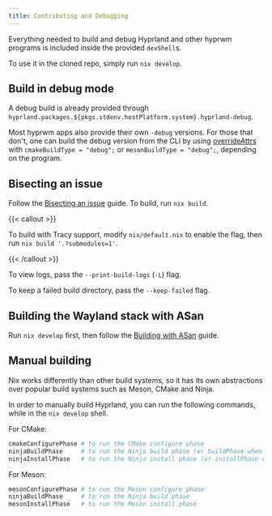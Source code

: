 ```yaml
---
title: Contributing and Debugging
---
```


Everything needed to build and debug Hyprland and other hyprwm programs is
included inside the provided `devShell`s.

To use it in the cloned repo, simply run `nix develop`.

## Build in debug mode

A debug build is already provided through
`hyprland.packages.${pkgs.stdenv.hostPlatform.system}.hyprland-debug`.

Most hyprwm apps also provide their own `-debug` versions. For those that don't,
one can build the debug version from the CLI by using
[overrideAttrs](../Options-Overrides/#using-nix-repl) with
`cmakeBuildType = "debug";` or `mesonBuildType = "debug";`, depending on the
program.

## Bisecting an issue

Follow the
[Bisecting an issue](https://wiki.hyprland.org/Crashes-and-Bugs/#bisecting-an-issue)
guide. To build, run `nix build`.

{{< callout >}}

To build with Tracy support, modify `nix/default.nix` to enable the flag, then run
`nix build '.?submodules=1'`.

{{< /callout >}}

To view logs, pass the `--print-build-logs` (`-L`) flag.

To keep a failed build directory, pass the `--keep-failed` flag.

## Building the Wayland stack with ASan

Run `nix develop` first, then follow the
[Building with ASan](https://wiki.hyprland.org/Crashes-and-Bugs/#building-the-wayland-stack-with-asan)
guide.

## Manual building

Nix works differently than other build systems, so it has its own abstractions
over popular build systems such as Meson, CMake and Ninja.

In order to manually build Hyprland, you can run the following commands, while
in the `nix develop` shell.

For CMake:

```bash
cmakeConfigurePhase # to run the CMake configure phase
ninjaBuildPhase     # to run the Ninja build phase (or buildPhase when ninja is not available)
ninjaInstallPhase   # to run the Ninja install phase (or installPhase when ninja is not available)
```

For Meson:

```bash
mesonConfigurePhase # to run the Meson configure phase
ninjaBuildPhase     # to run the Ninja build phase
mesonInstallPhase   # to run the Meson install phase
```
